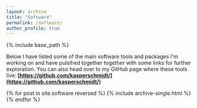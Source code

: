 ```yaml
---
layout: archive
title: "Software"
permalink: /software/
author_profile: true
---
```


{% include base_path %}

Below I have listed some of the main software tools and packages I'm working on and have pulsihed together together with some links for further exploration. You can also head over to my GitHub page where these tools live: __[https://github.com/kasperschmidt/](https://github.com/kasperschmidt/)__

{% for post in site.software reversed %}
  {% include archive-single.html %}
{% endfor %}

